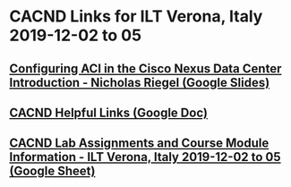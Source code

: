 # CACND Links for ILT Verona, Italy 2019-12-02 to 05

## [Configuring ACI in the Cisco Nexus Data Center Introduction - Nicholas Riegel (Google Slides)](https://docs.google.com/presentation/d/1qO_39cEhSh3zVkE4vwKYUSctBfs1To7XF66Z5TN4Wy8/edit?usp=sharing)

## [CACND Helpful Links (Google Doc)](https://docs.google.com/document/d/1rGqAkd_iE9L1CG27BP8TFZKv6_M3fo22anC8ctJoKdc/edit?usp=sharing)

## [CACND Lab Assignments and Course Module Information - ILT Verona, Italy 2019-12-02 to 05 (Google Sheet)](https://docs.google.com/spreadsheets/d/1z9D03kMwJNYDplR-7KakhNymQhVY36_CUchmmiW_3xU/edit?usp=sharing)
